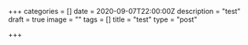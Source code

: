 +++
categories = []
date = 2020-09-07T22:00:00Z
description = "test"
draft = true
image = ""
tags = []
title = "test"
type = "post"

+++
